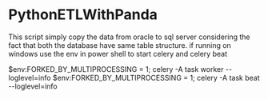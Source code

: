 # PythonETLWithPanda

This script simply copy the data from oracle to sql server considering the fact that both the database have same table structure. 
if running on windows use the env in power shell to start celery and celery beat 

$env:FORKED_BY_MULTIPROCESSING = 1; celery -A task worker --loglevel=info
$env:FORKED_BY_MULTIPROCESSING = 1; celery -A task beat --loglevel=info
